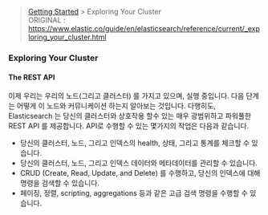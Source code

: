 > [Getting Started](https://github.com/sungjunyoung/elasticsearch_doc_ko/tree/master/Getting%20Started) > Exploring Your Cluster  
> ORIGINAL : https://www.elastic.co/guide/en/elasticsearch/reference/current/_exploring_your_cluster.html

### Exploring Your Cluster

#### The REST API
이제 우리는 우리의 노드(그리고 클러스터) 를 가지고 있으며, 실행 중입니다. 다음 단계는 어떻게 이 노드와 커뮤니케이션 하는지 알아보는 것입니다. 다행히도, Elasticsearch 는 당신의 클러스터와 상호작용 할수 있는 매우 광범위하고 파워풀한 REST API 를 제공합니다. API로 수행할 수 있는 몇가지의 작업은 다음과 같습니다.

- 당신의 클러스터, 노드, 그리고 인덱스의 health, 상태, 그리고 통계를 체크할 수 있습니다.
- 당신의 클러스터, 노드, 그리고 인덱스 데이터와 메타데이터를 관리할 수 있습니다.
- CRUD (Create, Read, Update, and Delete) 를 수행하고, 당신의 인덱스에 대해 명령을 검색할 수 있습니다.
- 페이징, 정렬, scripting, aggregations 등과 같은 고급 검색 명령을 수행할 수 있습니다.
